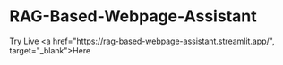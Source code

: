 # RAG-Based-Webpage-Assistant

Try Live <a href="https://rag-based-webpage-assistant.streamlit.app/", target="_blank">Here</a>
